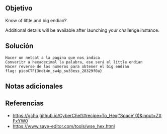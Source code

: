 ## Objetivo
Know of little and big endian?

Additional details will be available after launching your challenge instance.

## Solución
```
Hacer un netcat a la pagina que nos indica
Converitr a hexadecimal la palabra, ese será el little endian
Hacer reverse de los numeros para obtener el big endian
flag: picoCTF{3ndi4n_sw4p_su33ess_28329f0a}
```

## Notas adicionales


## Referencias
- https://gchq.github.io/CyberChef/#recipe=To_Hex('Space',0)&input=ZXFxYW0
- https://www.save-editor.com/tools/wse_hex.html
